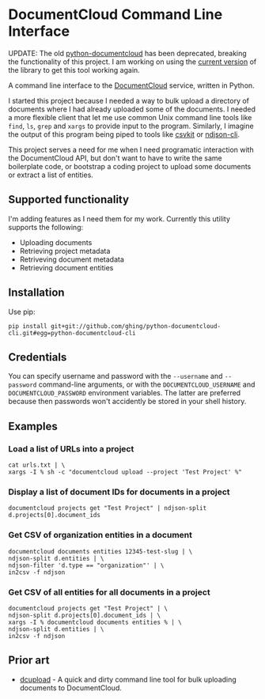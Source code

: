 # DocumentCloud Command Line Interface

UPDATE: The old [python-documentcloud](https://github.com/datadesk/python-documentcloud) has been deprecated, breaking the functionality of this project. I am working on using the [current version](https://github.com/MuckRock/python-documentcloud/) of the library to get this tool working again.

A command line interface to the [DocumentCloud](https://www.documentcloud.org/) service, written in Python.

I started this project because I needed a way to bulk upload a directory of documents where I had already uploaded some of the documents. I needed a more flexible client that let me use common Unix command line tools like `find`, `ls`, `grep` and `xargs` to provide input to the program. Similarly, I imagine the output of this program being piped to tools like [csvkit](https://csvkit.readthedocs.io/en/1.0.3/) or [ndjson-cli](https://github.com/mbostock/ndjson-cli).

This project serves a need for me when I need programatic interaction with the DocumentCloud API, but don't want to have to write the same boilerplate code, or bootstrap a coding project to upload some documents or extract a list of entities.

## Supported functionality

I'm adding features as I need them for my work. Currently this utility supports the following:

- Uploading documents
- Retrieving project metadata
- Retriveving document metadata
- Retrieving document entities

## Installation

Use pip:

```
pip install git+git://github.com/ghing/python-documentcloud-cli.git#egg=python-documentcloud-cli
```

## Credentials

You can specify username and password with the `--username` and `--password` command-line arguments, or with the `DOCUMENTCLOUD_USERNAME` and `DOCUMENTCLOUD_PASSWORD` environment variables. The latter are preferred because then passwords won't accidently be stored in your shell history.

## Examples

### Load a list of URLs into a project

```
cat urls.txt | \
xargs -I % sh -c "documentcloud upload --project 'Test Project' %"
```

### Display a list of document IDs for documents in a project

```
documentcloud projects get "Test Project" | ndjson-split d.projects[0].document_ids
```

### Get CSV of organization entities in a document

```
documentcloud documents entities 12345-test-slug | \
ndjson-split d.entities | \
ndjson-filter 'd.type == "organization"' | \
in2csv -f ndjson
```

### Get CSV of all entities for all documents in a project

```
documentcloud projects get "Test Project" | \
ndjson-split d.projects[0].document_ids | \
xargs -I % documentcloud documents entities % | \
ndjson-split d.entities | \
in2csv -f ndjson
```

## Prior art

* [dcupload](https://github.com/onyxfish/dcupload) - A quick and dirty command line tool for bulk uploading documents to DocumentCloud.
